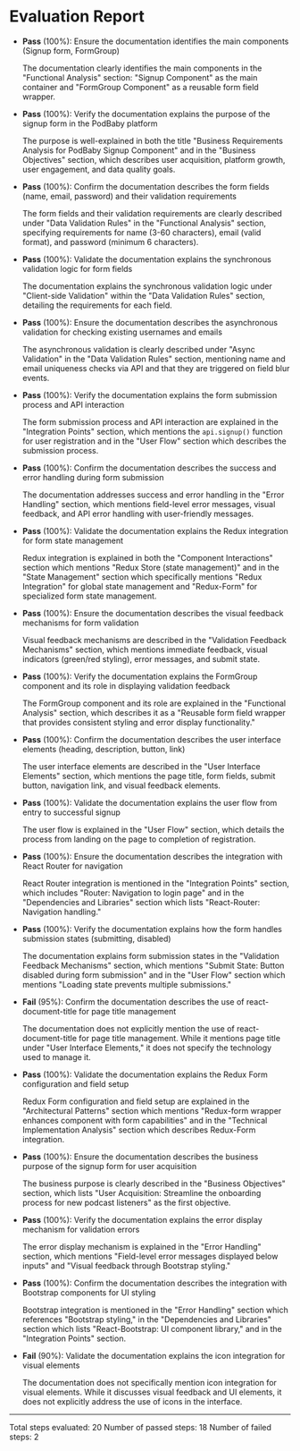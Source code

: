 # Evaluation Report

- **Pass** (100%): Ensure the documentation identifies the main components (Signup form, FormGroup)
  
  The documentation clearly identifies the main components in the "Functional Analysis" section: "Signup Component" as the main container and "FormGroup Component" as a reusable form field wrapper.

- **Pass** (100%): Verify the documentation explains the purpose of the signup form in the PodBaby platform
  
  The purpose is well-explained in both the title "Business Requirements Analysis for PodBaby Signup Component" and in the "Business Objectives" section, which describes user acquisition, platform growth, user engagement, and data quality goals.

- **Pass** (100%): Confirm the documentation describes the form fields (name, email, password) and their validation requirements
  
  The form fields and their validation requirements are clearly described under "Data Validation Rules" in the "Functional Analysis" section, specifying requirements for name (3-60 characters), email (valid format), and password (minimum 6 characters).

- **Pass** (100%): Validate the documentation explains the synchronous validation logic for form fields
  
  The documentation explains the synchronous validation logic under "Client-side Validation" within the "Data Validation Rules" section, detailing the requirements for each field.

- **Pass** (100%): Ensure the documentation describes the asynchronous validation for checking existing usernames and emails
  
  The asynchronous validation is clearly described under "Async Validation" in the "Data Validation Rules" section, mentioning name and email uniqueness checks via API and that they are triggered on field blur events.

- **Pass** (100%): Verify the documentation explains the form submission process and API interaction
  
  The form submission process and API interaction are explained in the "Integration Points" section, which mentions the `api.signup()` function for user registration and in the "User Flow" section which describes the submission process.

- **Pass** (100%): Confirm the documentation describes the success and error handling during form submission
  
  The documentation addresses success and error handling in the "Error Handling" section, which mentions field-level error messages, visual feedback, and API error handling with user-friendly messages.

- **Pass** (100%): Validate the documentation explains the Redux integration for form state management
  
  Redux integration is explained in both the "Component Interactions" section which mentions "Redux Store (state management)" and in the "State Management" section which specifically mentions "Redux Integration" for global state management and "Redux-Form" for specialized form state management.

- **Pass** (100%): Ensure the documentation describes the visual feedback mechanisms for form validation
  
  Visual feedback mechanisms are described in the "Validation Feedback Mechanisms" section, which mentions immediate feedback, visual indicators (green/red styling), error messages, and submit state.

- **Pass** (100%): Verify the documentation explains the FormGroup component and its role in displaying validation feedback
  
  The FormGroup component and its role are explained in the "Functional Analysis" section, which describes it as a "Reusable form field wrapper that provides consistent styling and error display functionality."

- **Pass** (100%): Confirm the documentation describes the user interface elements (heading, description, button, link)
  
  The user interface elements are described in the "User Interface Elements" section, which mentions the page title, form fields, submit button, navigation link, and visual feedback elements.

- **Pass** (100%): Validate the documentation explains the user flow from entry to successful signup
  
  The user flow is explained in the "User Flow" section, which details the process from landing on the page to completion of registration.

- **Pass** (100%): Ensure the documentation describes the integration with React Router for navigation
  
  React Router integration is mentioned in the "Integration Points" section, which includes "Router: Navigation to login page" and in the "Dependencies and Libraries" section which lists "React-Router: Navigation handling."

- **Pass** (100%): Verify the documentation explains how the form handles submission states (submitting, disabled)
  
  The documentation explains form submission states in the "Validation Feedback Mechanisms" section, which mentions "Submit State: Button disabled during form submission" and in the "User Flow" section which mentions "Loading state prevents multiple submissions."

- **Fail** (95%): Confirm the documentation describes the use of react-document-title for page title management
  
  The documentation does not explicitly mention the use of react-document-title for page title management. While it mentions page title under "User Interface Elements," it does not specify the technology used to manage it.

- **Pass** (100%): Validate the documentation explains the Redux Form configuration and field setup
  
  Redux Form configuration and field setup are explained in the "Architectural Patterns" section which mentions "Redux-form wrapper enhances component with form capabilities" and in the "Technical Implementation Analysis" section which describes Redux-Form integration.

- **Pass** (100%): Ensure the documentation describes the business purpose of the signup form for user acquisition
  
  The business purpose is clearly described in the "Business Objectives" section, which lists "User Acquisition: Streamline the onboarding process for new podcast listeners" as the first objective.

- **Pass** (100%): Verify the documentation explains the error display mechanism for validation errors
  
  The error display mechanism is explained in the "Error Handling" section, which mentions "Field-level error messages displayed below inputs" and "Visual feedback through Bootstrap styling."

- **Pass** (100%): Confirm the documentation describes the integration with Bootstrap components for UI styling
  
  Bootstrap integration is mentioned in the "Error Handling" section which references "Bootstrap styling," in the "Dependencies and Libraries" section which lists "React-Bootstrap: UI component library," and in the "Integration Points" section.

- **Fail** (90%): Validate the documentation explains the icon integration for visual elements
  
  The documentation does not specifically mention icon integration for visual elements. While it discusses visual feedback and UI elements, it does not explicitly address the use of icons in the interface.

---

Total steps evaluated: 20
Number of passed steps: 18
Number of failed steps: 2